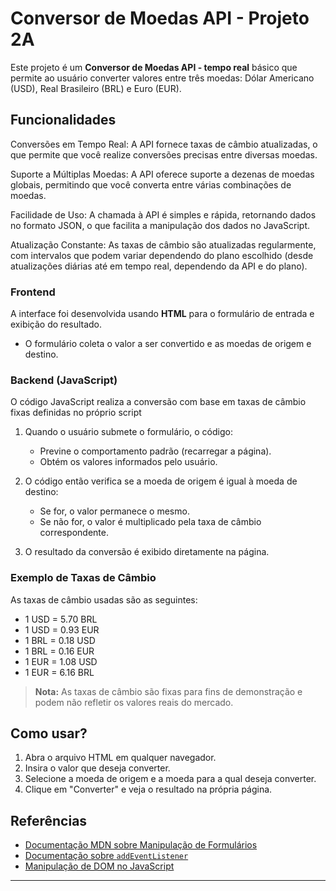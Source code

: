 # Conversor de Moedas API - Projeto 2A
 
Este projeto é um **Conversor de Moedas API - tempo real** básico que permite ao usuário converter valores entre três moedas: Dólar Americano (USD), Real Brasileiro (BRL) e Euro (EUR).
 
## Funcionalidades
 
Conversões em Tempo Real: A API fornece taxas de câmbio atualizadas, o que permite que você realize conversões precisas entre diversas moedas.

Suporte a Múltiplas Moedas: A API oferece suporte a dezenas de moedas globais, permitindo que você converta entre várias combinações de moedas.

Facilidade de Uso: A chamada à API é simples e rápida, retornando dados no formato JSON, o que facilita a manipulação dos dados no JavaScript.

Atualização Constante: As taxas de câmbio são atualizadas regularmente, com intervalos que podem variar dependendo do plano escolhido (desde atualizações diárias até em tempo real, dependendo da API e do plano).
 
 
### Frontend
A interface foi desenvolvida usando **HTML** para o formulário de entrada e exibição do resultado.
 
- O formulário coleta o valor a ser convertido e as moedas de origem e destino.
 
### Backend (JavaScript)
O código JavaScript realiza a conversão com base em taxas de câmbio fixas definidas no próprio script
 
1. Quando o usuário submete o formulário, o código:
   - Previne o comportamento padrão (recarregar a página).
   - Obtém os valores informados pelo usuário.
   
2. O código então verifica se a moeda de origem é igual à moeda de destino:
   - Se for, o valor permanece o mesmo.
   - Se não for, o valor é multiplicado pela taxa de câmbio correspondente.
 
3. O resultado da conversão é exibido diretamente na página.
 
### Exemplo de Taxas de Câmbio
As taxas de câmbio usadas são as seguintes:
 
- 1 USD = 5.70 BRL
- 1 USD = 0.93 EUR
- 1 BRL = 0.18 USD
- 1 BRL = 0.16 EUR
- 1 EUR = 1.08 USD
- 1 EUR = 6.16 BRL
 
> **Nota:** As taxas de câmbio são fixas para fins de demonstração e podem não refletir os valores reais do mercado.
 
## Como usar?
 
1. Abra o arquivo HTML em qualquer navegador.
2. Insira o valor que deseja converter.
3. Selecione a moeda de origem e a moeda para a qual deseja converter.
4. Clique em "Converter" e veja o resultado na própria página.
 
 
 
## Referências
 
- [Documentação MDN sobre Manipulação de Formulários](https://developer.mozilla.org/pt-BR/docs/Learn/Forms)
- [Documentação sobre `addEventListener`](https://developer.mozilla.org/pt-BR/docs/Web/API/EventTarget/addEventListener)
- [Manipulação de DOM no JavaScript](https://developer.mozilla.org/pt-BR/docs/Web/API/Document_Object_Model)
 
---